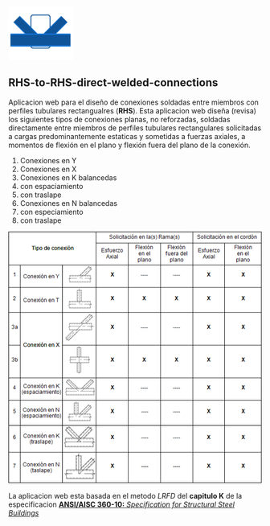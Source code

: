 
![logo](/icono-128.png)  

RHS-to-RHS-direct-welded-connections
----------------------------------------
Aplicacion web para el diseño de conexiones soldadas entre miembros con perfiles tubulares rectangualres (**RHS**).
Esta aplicacion web diseña (revisa) los  siguientes tipos de conexiones planas, no reforzadas, soldadas directamente entre miembros de perfiles tubulares rectangulares solicitadas a cargas predominantemente estaticas y sometidas a fuerzas axiales, a momentos de flexión en el plano y flexión fuera del plano de la conexión. 

1. Conexiones en Y
1. Conexiones en X
1. Conexiones en K balancedas
  1. con espaciamiento
  2. con traslape
1. Conexiones en N balancedas
  1. con especiamiento
  2. con traslape


![conexiones](/capturas/conexiones.png)


La aplicacion web esta basada en el metodo *LRFD* del **capitulo K** de la especificacion [**ANSI/AISC 360-10:** *Specification for Structural Steel Buildings*](https://www.aisc.org/WorkArea/showcontent.aspx?id=26516)
